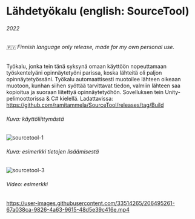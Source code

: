 #  Lähdetyökalu   (english: SourceTool)

###### 2022
###### 🇫🇮 Finnish language only release, made for my own personal use.

Työkalu, jonka tein tänä syksynä omaan käyttöön nopeuttamaan työskentelyäni opinnäytetyöni parissa, koska lähteitä oli paljon opinnäytetyössäni. Työkalu automaattisesti muotoilee lähteen oikeaan muotoon, kunhan siihen syöttää tarvittavat tiedon, valmiin lähteen saa kopioitua ja suoraan liitettyä opinnäytetyöhön. Sovelluksen tein Unity-pelimoottorissa & C# kielellä.
Ladattavissa: https://github.com/ramitammela/SourceTool/releases/tag/Build


###### Kuva: käyttöliittymästä
![sourcetool-1](https://user-images.githubusercontent.com/33514265/206471362-b33c1471-bedf-4c34-9ed2-899535b7f60f.png)

###### Kuva: esimerkki tietojen lisäämisestä
![sourcetool-3](https://user-images.githubusercontent.com/33514265/206550661-55d4f7a8-8de5-4855-8520-ca8f7b7f9918.png)

###### Video: esimerkki
https://user-images.githubusercontent.com/33514265/206495261-67a038ca-9826-4a63-9615-48d5e39c416e.mp4
